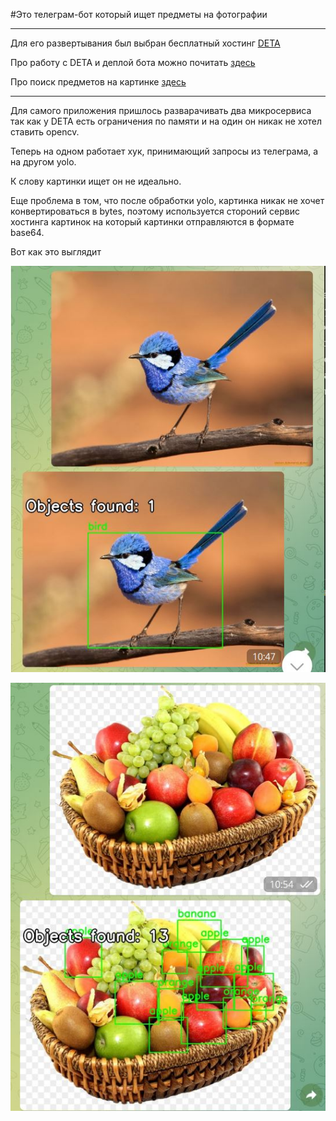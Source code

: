#Это телеграм-бот который ищет предметы на фотографии
_____
Для его развертывания был выбран бесплатный хостинг [DETA](https://web.deta.sh)

Про работу с DETA и деплой бота можно почитать [здесь](https://medium.com/@noufal.slm/create-your-own-telegram-bot-with-python-and-deta-sh-ef9aee7b93d5)

Про поиск предметов на картинке [здесь](https://habr.com/ru/post/678644/)
____
Для самого приложения пришлось разварачивать два микросервиса так как у DETA есть ограничения по памяти и на один он никак не хотел ставить opencv.

Теперь на одном работает хук, принимающий запросы из телеграма, а на другом yolo.

К слову картинки ищет он не идеально.

Еще проблема в том, что после обработки yolo, картинка никак не хочет конвертироваться в bytes, поэтому используется стороний сервис хостинга картинок на который картинки отправляются в формате base64.


Вот как это выглядит

![BIRD](https://github.com/IvanPermyakov/TelegramBotOnDeta/blob/main/Picture/Bird.JPG)

![FRUITS](https://github.com/IvanPermyakov/TelegramBotOnDeta/blob/main/Picture/Fruits.JPG)
